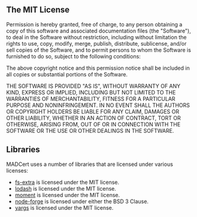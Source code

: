 ## The MIT License

Permission is hereby granted, free of charge, to any person obtaining a copy of this software and associated documentation files (the "Software"), to deal in the Software without restriction, including without limitation the rights to use, copy, modify, merge, publish, distribute, sublicense, and/or sell copies of the Software, and to permit persons to whom the Software is furnished to do so, subject to the following conditions:

The above copyright notice and this permission notice shall be included in all copies or substantial portions of the Software.

THE SOFTWARE IS PROVIDED "AS IS", WITHOUT WARRANTY OF ANY KIND, EXPRESS OR IMPLIED, INCLUDING BUT NOT LIMITED TO THE WARRANTIES OF MERCHANTABILITY, FITNESS FOR A PARTICULAR PURPOSE AND NONINFRINGEMENT. IN NO EVENT SHALL THE AUTHORS OR COPYRIGHT HOLDERS BE LIABLE FOR ANY CLAIM, DAMAGES OR OTHER LIABILITY, WHETHER IN AN ACTION OF CONTRACT, TORT OR OTHERWISE, ARISING FROM, OUT OF OR IN CONNECTION WITH THE SOFTWARE OR THE USE OR OTHER DEALINGS IN THE SOFTWARE.

## Libraries

MADCert uses a number of libraries that are licensed under various licenses:

-   [fs-extra](https://www.npmjs.com/package/fs-extra) is licensed under the MIT license.
-   [lodash](https://www.npmjs.com/package/lodash) is licensed under the MIT license.
-   [moment](https://www.npmjs.com/package/moment) is licensed under the MIT license.
-   [node-forge](https://www.npmjs.com/package/node-forge) is licensed under either the BSD 3 Clause.
-   [yargs](https://www.npmjs.com/package/yargs) is licensed under the MIT license.
